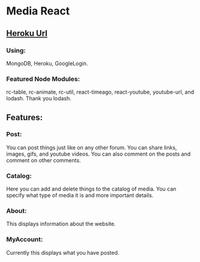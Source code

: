 # Media React
## [Heroku Url](https://mediareact.herokuapp.com/Post)

### Using:
MongoDB, Heroku, GoogleLogin.

### Featured Node Modules:
rc-table, rc-animate, rc-util, react-timeago, react-youtube, youtube-url, and lodash. Thank you lodash.

## Features:
### Post:
You can post things just like on any other forum. You can share links, images, gifs, and youtube videos. You can also comment on the posts and comment on other comments.
### Catalog:
Here you can add and delete things to the catalog of media. You can specify what type of media it is and more important details.
### About:
This displays information about the website.
### MyAccount:
Currently this displays what you have posted.
